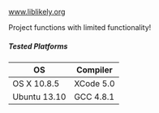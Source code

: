 www.liblikely.org

Project functions with limited functionality!

##### Tested Platforms
| OS           | Compiler  |
|--------------|-----------|
| OS X 10.8.5  | XCode 5.0 |
| Ubuntu 13.10 | GCC 4.8.1 |
